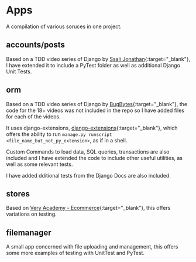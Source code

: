 # Apps

A compilation of various soruces in one project.

## accounts/posts

Based on a TDD video series of Django by [Ssali Jonathan](https://www.youtube.com/watch?v=B7jM6XNLTIY&list=PLEt8Tae2spYlVZUBBEE9PtX-NXk_hw7o4&index=1){:target="_blank"}, I have extended it to include a PyTest folder as well as additional Django Unit Tests.

## orm

Based on a TDD video series of Django by [BugBytes](https://www.youtube.com/playlist?list=PL-2EBeDYMIbQXKsyNweppuFptuogJe2L-){:target="_blank"}, the code for the 18+ videos was not included in the repo so I have added files for each of the videos.

It uses django-extensions, [django-extensions](https://pypi.org/project/django-extensions/){:target="_blank"}, which offers the ability to run `manage.py runscript <file_name_but_not_py_extension>`, as if in a shell.

Custom Commands to load data, SQL queries, transactions are also included and I have extended the code to include other useful utilities, as well as some relevant tests.

I have added dditional tests from the Django Docs are also included.

## stores

Based on [Very Academy - Ecommerce](https://www.youtube.com/playlist?list=PLOLrQ9Pn6caxY4Q1U9RjO1bulQp5NDYS_){:target="_blank"}, this offers variations on testing.

## filemanager

A small app concerned with file uploading and management, this offers some more examples of testing with UnitTest and PyTest.